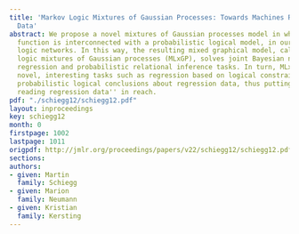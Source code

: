 ```yaml
---
title: 'Markov Logic Mixtures of Gaussian Processes: Towards Machines Reading Regression
  Data'
abstract: We propose a novel mixtures of Gaussian processes model in which the gating
  function is interconnected with a probabilistic logical model, in our case Markov
  logic networks. In this way, the resulting mixed graphical model, called Markov
  logic mixtures of Gaussian processes (MLxGP), solves joint Bayesian non-parametric
  regression and probabilistic relational inference tasks. In turn, MLxGP facilitates
  novel, interesting tasks such as regression based on logical constraints or drawing
  probabilistic logical conclusions about regression data, thus putting ``machines
  reading regression data'' in reach.
pdf: "./schiegg12/schiegg12.pdf"
layout: inproceedings
key: schiegg12
month: 0
firstpage: 1002
lastpage: 1011
origpdf: http://jmlr.org/proceedings/papers/v22/schiegg12/schiegg12.pdf
sections: 
authors:
- given: Martin
  family: Schiegg
- given: Marion
  family: Neumann
- given: Kristian
  family: Kersting
---
```

